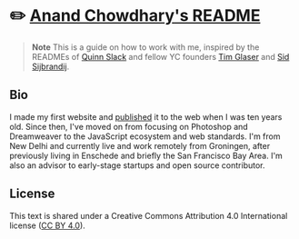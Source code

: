 # ✏️ [Anand Chowdhary's README](https://anandchowdhary.github.io/readme/)

> **Note**
> This is a guide on how to work with me, inspired by the READMEs of [Quinn Slack](https://handbook.sourcegraph.com/team/ceo/) and fellow YC founders [Tim Glaser](https://posthog.com/handbook/company/team/tim-glaser) and [Sid Sijbrandij](https://about.gitlab.com/handbook/ceo/).

## Bio

I made my first website and [published](https://web.archive.org/web/20081019093430/http://www.namah.org:80/anand/) it to the web when I was ten years old. Since then, I've moved on from focusing on Photoshop and Dreamweaver to the JavaScript ecosystem and web standards. I'm from New Delhi and currently live and work remotely from Groningen, after previously living in Enschede and briefly the San Francisco Bay Area. I'm also an advisor to early-stage startups and open source contributor.

## License

This text is shared under a Creative Commons Attribution 4.0 International license ([CC BY 4.0](./LICENSE)).
